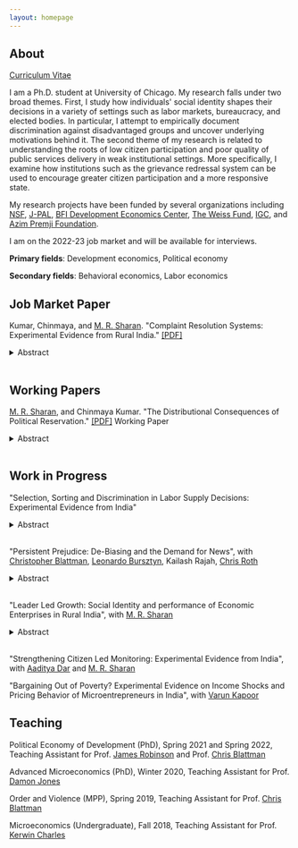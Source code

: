```yaml
---
layout: homepage
---
```


## About

[Curriculum Vitae](/documents/Chinmaya_Kumar_cv.pdf)

I am a Ph.D. student at University of Chicago. My research falls under two broad themes. First, I study how individuals' social identity shapes their decisions in a variety of settings such as labor markets, bureaucracy, and elected bodies. In particular, I attempt to empirically document discrimination against disadvantaged groups and uncover underlying motivations behind it. The second theme of my research is related to understanding the roots of low citizen participation and poor quality of public services delivery in weak institutional settings. More specifically, I examine how institutions such as the grievance redressal system can be used to encourage greater citizen participation and a more responsive state. 

My research projects have been funded by several organizations including [NSF](), [J-PAL](https://www.povertyactionlab.org/), [BFI Development Economics Center](https://bfi.uchicago.edu/centers-programs/development-economics-center/), [The Weiss Fund](https://bfi.uchicago.edu/the-weiss-fund/), [IGC](https://www.theigc.org/), and [Azim Premji Foundation](https://azimpremjifoundation.org/). 

I am on the 2022-23 job market and will be available for interviews. 

**Primary fields**: Development economics, Political economy 

**Secondary fields**: Behavioral economics, Labor economics 


## Job Market Paper
Kumar, Chinmaya, and [M. R. Sharan](https://www.mrsharan.com/). "Complaint Resolution Systems: Experimental Evidence from Rural India." [[PDF]](/research/jmp.pdf)
<details>
<summary>Abstract</summary> We study whether access to complaint resolution systems can resolve hold-up problems in implementing public good projects. We run a field experiment involving 1629 low-caste local representatives who were unable to start public goods projects in their constituencies due to bureaucratic hurdles. We randomize offers to file complaints regarding public good project initiation on their behalf and track its effects. Our treatment leads to a 40 percentage points jump in complaint filing rate and is effective in improving project implementation: treated constituencies see a 26% rise in public good projects. We also find that the treatment increases project initiation in neighboring constituencies by 23%. Our analysis suggests that the mere threat of a formal complaint technology could cause project initiation in neighboring wards. However, resolution rates go down when multiple complaints are filed against the same higher bureaucrat. Surprisingly, treated representatives did not gain any electoral returns in the local elections held two years after the treatment.. 
</details> 
<br/>

## Working Papers

[M. R. Sharan](https://www.mrsharan.com/), and Chinmaya Kumar. "The Distributional Consequences of Political Reservation." [[PDF]](/research/reservation_paper.pdf) Working Paper
<details>
<summary>Abstract</summary> A key goal of affirmative action policies is to reduce disparities between disadvantaged minority groups and others. We study one such policy: mandated political representation in favor
of low caste (Scheduled Castes/SC) groups in Bihar, India. Using a regression discontinuity design framework, we study how political reservation affects inter-group disparities in the short- and long-run. We show that political reservation in favor of SCs for the post of local government head (a) lowers SC-non-SC disparities in access to public goods in the short-run (5 years later) and long-run (13 years later), (b) lowers inter-group private asset inequality modestly in the short-run and substantially in the long-run (c) has no efficiency consequences in the short-run and (d) increases political participation and presence of low caste members in local government in the long-run. Turning to mechanisms, we show that government programs are better targeted towards low castes in reserved constituencies. Our results suggest a virtuous cycle between political representation and resource access, which reap significant benefits for minority groups in the long run.
</details>
<br/>

## Work in Progress

"Selection, Sorting and Discrimination in Labor Supply Decisions: Experimental Evidence from India" 
<details>
<summary>Abstract</summary> Minorities are underrepresented in enterprise ownership and leadership positions in big firms. Why? This paper empirically investigates the role of one potential reason for this: discrimination against minority employers by subordinate workers. I embed a field experiment in the recruitment of entry-level workers by a set of firms based in India. The field experiment aims to answer two main research questions: 1) Do minority employers face discrimination from below in labor markets? 2) What are the underlying motivations? I specifically test for two potential motives: attention discrimination and social image concerns. Preliminary results show that applicants are 30% less likely to apply for jobs advertised by minority employers. I also find strong evidence for ‘attention discrimination’ against minority employers. 
</details>
<br/>

"Persistent Prejudice: De-Biasing and the Demand for News", with [Christopher Blattman](https://chrisblattman.com/), [Leonardo Bursztyn](https://home.uchicago.edu/bursztyn/index.html), Kailash Rajah, [Chris Roth](https://sites.google.com/site/chrisrotheconomics/home) 
<details>
<summary>Abstract</summary> Identity groups often hold incorrect and biased beliefs about competing groups. These beliefs may be persistent and difficult to correct. Why is that? We hypothesize that people exposed to information counter to their group identity may work to re-bias themselves by increasing their selective exposure--their consumption of biased news and information. We design an experiment in which we randomly provide Hindu respondents with information to correct a biased belief about Muslims using informational videos. We first confirm that the videos shift their beliefs during the experiment. We then examine their demand for new information—having been de-biased, are they more likely to seek information from a biased source?
</details>
<br/>

"Leader Led Growth: Social Identity and performance of Economic Enterprises in Rural India", with [M. R. Sharan](https://www.mrsharan.com/)
<details>
<summary>Abstract</summary> Misallocation of entrepreneurial talent can prevent the economy from achieving its growth potential. Minority groups face discrimination across multiple markets – capital, product, labor – that limits the entry and growth of their enterprises. This paper empirically investigates whether exposure to low caste (Scheduled Castes/SC) leaders at the local level can help SC entrepreneurs overcome some of the barriers and improve the performance of their enterprises. Using a regression discontinuity design, we find that exogenous exposure to SC leaders has a strong positive effect on the entry and growth of SC-run enterprises: There is a 20% increase in the number of enterprises and a 27% increase in workers employed by SC-owned enterprises. We find evidence for positive spillovers on mid-level caste groups (OBCs) but no effects on higher-caste groups. Using a primary survey of enterprises, we plan to uncover the underlying channels through which local leaders impact the performance of economic enterprises.
</details>
<br/>

"Strengthening Citizen Led Monitoring: Experimental Evidence from India", with [Aaditya Dar](https://aadityadar.com/) and [M. R. Sharan](https://www.mrsharan.com/)

"Bargaining Out of Poverty? Experimental Evidence on Income Shocks and Pricing Behavior of Microentrepreneurs in India", with [Varun Kapoor](https://sites.google.com/view/varunk/)

## Teaching

Political Economy of Development (PhD), Spring 2021 and Spring 2022, Teaching Assistant for Prof. [James Robinson](https://voices.uchicago.edu/jamesrobinson/) and Prof. [Chris Blattman](https://chrisblattman.com/)

Advanced Microeconomics (PhD), Winter 2020, Teaching Assistant for Prof. [Damon Jones](https://home.uchicago.edu/~j1s/)

Order and Violence (MPP), Spring 2019, Teaching Assistant for Prof. [Chris Blattman](https://chrisblattman.com/)

Microeconomics (Undergraduate), Fall 2018, Teaching Assistant for Prof. [Kerwin Charles](https://kerwin-charles.squarespace.com/)
